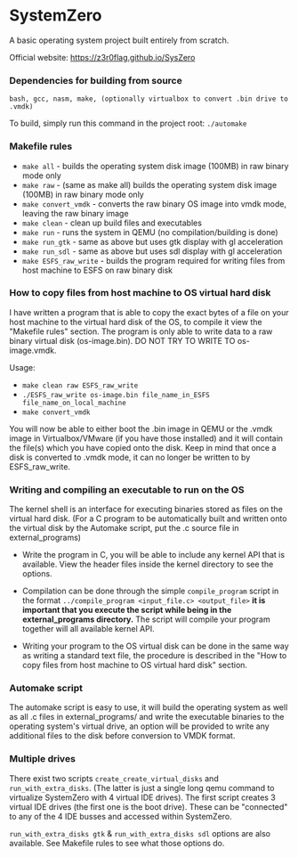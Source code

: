 # SystemZero
A basic operating system project built entirely from scratch.

Official website: https://z3r0flag.github.io/SysZero

### Dependencies for building from source

`bash, gcc, nasm, make, (optionally virtualbox to convert .bin drive to .vmdk)`

To build, simply run this command in the project root:
`./automake`

### Makefile rules

- `make all` - builds the operating system disk image (100MB) in raw binary mode only
- `make raw` - (same as make all) builds the operating system disk image (100MB) in raw binary mode only
- `make convert_vmdk` - converts the raw binary OS image into vmdk mode, leaving the raw binary image
- `make clean` - clean up build files and executables
- `make run` - runs the system in QEMU (no compilation/building is done)
- `make run_gtk` - same as above but uses gtk display with gl acceleration
- `make run_sdl` - same as above but uses sdl display with gl acceleration
- `make ESFS_raw_write` - builds the program required for writing files from host machine to ESFS on raw binary disk

### How to copy files from host machine to OS virtual hard disk

I have written a program that is able to copy the exact bytes of a file on your host machine to the virtual hard disk of the OS, to compile it view the "Makefile rules" section. The program is only able to write data to a raw binary virtual disk (os-image.bin). DO NOT TRY TO WRITE TO os-image.vmdk.

Usage:
- `make clean raw ESFS_raw_write`
- `./ESFS_raw_write os-image.bin file_name_in_ESFS file_name_on_local_machine`
- `make convert_vmdk`

You will now be able to either boot the .bin image in QEMU or the .vmdk image in Virtualbox/VMware (if you have those installed) and it will contain the file(s) which you have copied onto the disk. Keep in mind that once a disk is converted to .vmdk mode, it can no longer be written to by ESFS_raw_write.

### Writing and compiling an executable to run on the OS

The kernel shell is an interface for executing binaries stored as files on the virtual hard disk. (For a C program to be automatically built and written onto the virtual disk by the Automake script, put the .c source file in external_programs)

- Write the program in C, you will be able to include any kernel API that is available. View the header files inside the kernel directory to see the options.

- Compilation can be done through the simple `compile_program` script in the format `../compile_program <input_file.c> <output_file>` **it is important that you execute the script while being in the external_programs directory.** The script will compile your program together will all available kernel API.

- Writing your program to the OS virtual disk can be done in the same way as writing a standard text file, the procedure is described in the "How to copy files from host machine to OS virtual hard disk" section.

### Automake script

The automake script is easy to use, it will build the operating system as well as all .c files in external_programs/ and write the executable binaries to the operating system's virtual drive, an option will be provided to write any additional files to the disk before conversion to VMDK format.

### Multiple drives

There exist two scripts `create_create_virtual_disks` and `run_with_extra_disks`. (The latter is just a single long qemu command to virtualize SystemZero with 4 virtual IDE drives). The first script creates 3 virtual IDE drives (the first one is the boot drive). These can be "connected" to any of the 4 IDE busses and accessed within SystemZero.

`run_with_extra_disks gtk` & `run_with_extra_disks sdl` options are also available. See Makefile rules to see what those options do.
